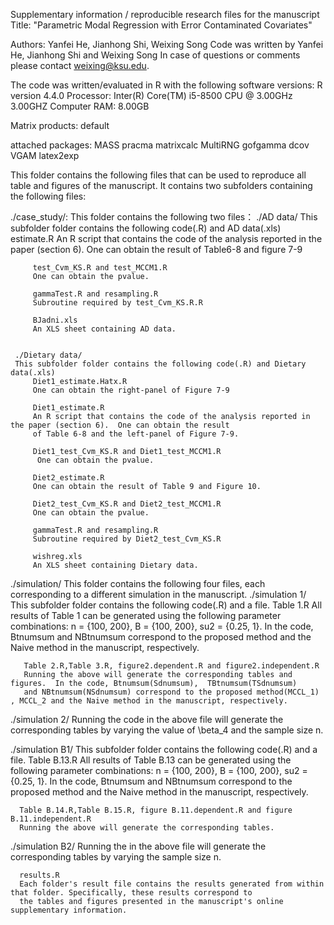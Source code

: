 Supplementary information / reproducible research files for the manuscript 
Title: "Parametric Modal Regression with Error Contaminated Covariates"

Authors: Yanfei He, Jianhong Shi, Weixing Song
Code was written by Yanfei He, Jianhong Shi and Weixing Song
In case of questions or comments please contact  weixing@ksu.edu.

The code was written/evaluated in R with the following software versions:
R version 4.4.0
Processor: Inter(R) Core(TM) i5-8500 CPU @ 3.00GHz 3.00GHZ 
Computer RAM: 8.00GB

Matrix products: default

attached  packages:
MASS  pracma  matrixcalc  MultiRNG  gofgamma  dcov  VGAM   latex2exp           

This folder contains the following  files that can be used to reproduce all table and figures of the manuscript.
It contains two subfolders containing the following files:

./case_study/:
This folder contains the following  two files：
     ./AD data/
     This subfolder folder contains the following code(.R) and AD data(.xls)
         estimate.R
         An R script that contains the code of the analysis reported in the paper (section 6).  One can obtain the result 
         of Table6-8 and figure 7-9

         test_Cvm_KS.R and test_MCCM1.R
         One can obtain the pvalue.
             
         gammaTest.R and resampling.R
         Subroutine required by test_Cvm_KS.R.R

         BJadni.xls
         An XLS sheet containing AD data.
        

     ./Dietary data/
     This subfolder folder contains the following code(.R) and Dietary data(.xls)
         Diet1_estimate.Hatx.R
         One can obtain the right-panel of Figure 7-9 

         Diet1_estimate.R
         An R script that contains the code of the analysis reported in the paper (section 6).  One can obtain the result 
         of Table 6-8 and the left-panel of Figure 7-9.

         Diet1_test_Cvm_KS.R and Diet1_test_MCCM1.R
          One can obtain the pvalue.

         Diet2_estimate.R
         One can obtain the result of Table 9 and Figure 10.

         Diet2_test_Cvm_KS.R and Diet2_test_MCCM1.R
         One can obtain the pvalue.
             
         gammaTest.R and resampling.R
         Subroutine required by Diet2_test_Cvm_KS.R

         wishreg.xls
         An XLS sheet containing Dietary data.
    
    
./simulation/
This folder contains the following four files, each corresponding to a different simulation in the manuscript.
   ./simulation 1/
    This subfolder folder contains the following code(.R) and a file.
        Table 1.R
        All results of Table 1 can be generated using the following parameter combinations: n = {100, 200}, B = {100, 200}, 
        su2 = {0.25, 1}.  In the code, Btnumsum and NBtnumsum correspond to the proposed method and the Naive method 
        in the manuscript, respectively.

       Table 2.R,Table 3.R, figure2.dependent.R and figure2.independent.R
       Running the above will generate the corresponding tables and figures.  In the code, Btnumsum(Sdnumsum),  TBtnumsum(TSdnumsum) 
       and NBtnumsum(NSdnumsum) correspond to the proposed method(MCCL_1) , MCCL_2 and the Naive method in the manuscript, respectively.

   
   ./simulation 2/
   Running the code in the above file will generate the corresponding tables by varying the value of \beta_4 and the sample size n.
    
   ./simulation B1/
    This subfolder folder contains the following code(.R) and a file. 
       Table B.13.R
       All results of Table B.13 can be generated using the following parameter combinations: n = {100, 200}, B = {100, 200}, 
       su2 = {0.25, 1}.  In the code, Btnumsum and NBtnumsum correspond to the proposed method and the Naive method 
       in the manuscript, respectively.

      Table B.14.R,Table B.15.R, figure B.11.dependent.R and figure B.11.independent.R
      Running the above will generate the corresponding tables.
   
   ./simulation B2/
    Running the in the above file will generate the corresponding tables by varying the sample size n.
    
      results.R
      Each folder's result file contains the results generated from within that folder. Specifically, these results correspond to 
      the tables and figures presented in the manuscript's online supplementary information.
